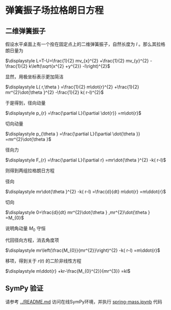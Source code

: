 # 弹簧振子场拉格朗日方程

## 二维弹簧振子

假设水平桌面上有一个拴在固定点上的二维弹簧振子，自然长度为 $l$ 。那么其拉格朗日量为

$\displaystyle L=T-U=\frac{1}{2} mv_{x}^{2} +\frac{1}{2} mv_{y}^{2} -\frac{1}{2} k\left(\sqrt{x^{2} +y^{2}} -l\right)^{2}$

显然，用极坐标表示更加简洁

$\displaystyle L( r,\theta ) =\frac{1}{2} m\dot{r}^{2} +\frac{1}{2} mr^{2}\dot{\theta }^{2} -\frac{1}{2} k( r-l)^{2}$

于是得到，径向动量

$\displaystyle p_{r} =\frac{\partial L}{\partial \dot{r}} =m\dot{r}$

切向动量

$\displaystyle p_{\theta } =\frac{\partial L}{\partial \dot{\theta }} =mr^{2}\dot{\theta }$

径向力

$\displaystyle F_{r} =\frac{\partial L}{\partial r} =mr\dot{\theta }^{2} -k( r-l)$

则得到两组拉格朗日方程

径向

$\displaystyle mr\dot{\theta }^{2} -k( r-l) =\frac{d}{dt} m\dot{r} =m\ddot{r}$

切向

$\displaystyle 0=\frac{d}{dt} mr^{2}\dot{\theta } ,mr^{2}\dot{\theta } =M_{0}$

说明角动量 $\displaystyle M_{0}$ 守恒

代回径向方程，消去角度项

$\displaystyle mr\left(\frac{M_{0}}{mr^{2}}\right)^{2} -k( r-l) =m\ddot{r}$

移项，得到关于 $\displaystyle r( t)$ 的二阶非线性方程

$\displaystyle m\ddot{r} +kr-\frac{M_{0}^{2}}{mr^{3}} =kl$

## SymPy 验证

请参考 [../README.md](../README.md) 访问在线SymPy环境，并执行 [spring-mass.ipynb](spring-mass.ipynb) 代码

